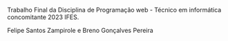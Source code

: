 Trabalho Final da Disciplina de Programação web - Técnico em informática concomitante 2023 IFES.

Felipe Santos Zampirole e Breno Gonçalves Pereira